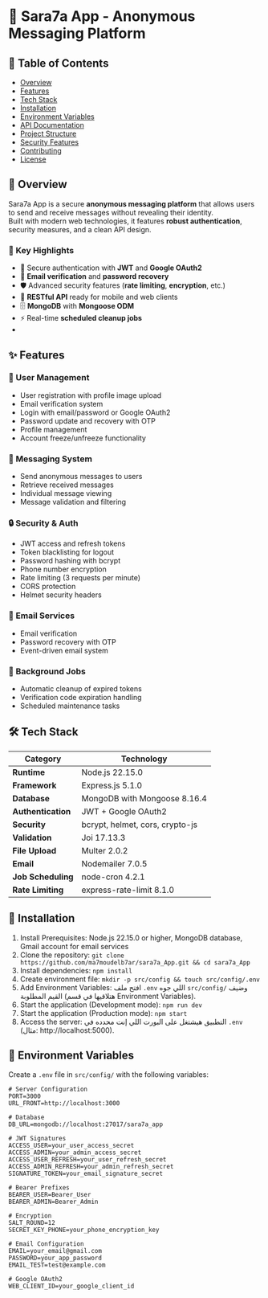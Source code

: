 # 💬 Sara7a App - Anonymous Messaging Platform
## 📖 Table of Contents

- [Overview](#overview)
- [Features](#features)
- [Tech Stack](#tech-stack)
- [Installation](#installation)
- [Environment Variables](#environment-variables)
- [API Documentation](#api-documentation)
- [Project Structure](#project-structure)
- [Security Features](#security-features)
- [Contributing](#contributing)
- [License](#license)
## 🎯 Overview

Sara7a App is a secure **anonymous messaging platform** that allows users to send and receive messages without revealing their identity.  
Built with modern web technologies, it features **robust authentication**, security measures, and a clean API design.  

### 🔑 Key Highlights
- 🔐 Secure authentication with **JWT** and **Google OAuth2**
- 📧 **Email verification** and **password recovery**
- 🛡️ Advanced security features (**rate limiting**, **encryption**, etc.)
- 📱 **RESTful API** ready for mobile and web clients
- 🗄️ **MongoDB** with **Mongoose ODM**
- ⚡ Real-time **scheduled cleanup jobs**
- 
## ✨ Features

### 👤 User Management
- User registration with profile image upload  
- Email verification system  
- Login with email/password or Google OAuth2  
- Password update and recovery with OTP  
- Profile management  
- Account freeze/unfreeze functionality  

### 💌 Messaging System
- Send anonymous messages to users  
- Retrieve received messages  
- Individual message viewing  
- Message validation and filtering  

### 🔒 Security & Auth
- JWT access and refresh tokens  
- Token blacklisting for logout  
- Password hashing with bcrypt  
- Phone number encryption  
- Rate limiting (3 requests per minute)  
- CORS protection  
- Helmet security headers  

### 📧 Email Services
- Email verification  
- Password recovery with OTP  
- Event-driven email system  

### 🧹 Background Jobs
- Automatic cleanup of expired tokens  
- Verification code expiration handling  
- Scheduled maintenance tasks

## 🛠️ Tech Stack

| Category       | Technology |
|----------------|------------|
| **Runtime**    | Node.js 22.15.0 |
| **Framework**  | Express.js 5.1.0 |
| **Database**   | MongoDB with Mongoose 8.16.4 |
| **Authentication** | JWT + Google OAuth2 |
| **Security**   | bcrypt, helmet, cors, crypto-js |
| **Validation** | Joi 17.13.3 |
| **File Upload** | Multer 2.0.2 |
| **Email**      | Nodemailer 7.0.5 |
| **Job Scheduling** | node-cron 4.2.1 |
| **Rate Limiting** | express-rate-limit 8.1.0 |


## 🚀 Installation

1. Install Prerequisites: Node.js 22.15.0 or higher, MongoDB database, Gmail account for email services  
2. Clone the repository: `git clone https://github.com/ma7moudelb7ar/sara7a_App.git && cd sara7a_App`  
3. Install dependencies: `npm install`  
4. Create environment file: `mkdir -p src/config && touch src/config/.env`  
5. Add Environment Variables: افتح ملف `.env` اللي جوه `src/config/` وضيف القيم المطلوبة (هتلاقيها في قسم Environment Variables).  
6. Start the application (Development mode): `npm run dev`  
7. Start the application (Production mode): `npm start`  
8. Access the server: التطبيق هيشتغل على البورت اللي إنت محدده في `.env` (مثال: http://localhost:5000).  

## 🔧 Environment Variables

Create a `.env` file in `src/config/` with the following variables:

```env
# Server Configuration
PORT=3000
URL_FRONT=http://localhost:3000

# Database
DB_URL=mongodb://localhost:27017/sara7a_app

# JWT Signatures
ACCESS_USER=your_user_access_secret
ACCESS_ADMIN=your_admin_access_secret
ACCESS_USER_REFRESH=your_user_refresh_secret
ACCESS_ADMIN_REFRESH=your_admin_refresh_secret
SIGNATURE_TOKEN=your_email_signature_secret

# Bearer Prefixes
BEARER_USER=Bearer_User
BEARER_ADMIN=Bearer_Admin

# Encryption
SALT_ROUND=12
SECRET_KEY_PHONE=your_phone_encryption_key

# Email Configuration
EMAIL=your_email@gmail.com
PASSWORD=your_app_password
EMAIL_TEST=test@example.com

# Google OAuth2
WEB_CLIENT_ID=your_google_client_id

